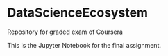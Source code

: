 # DataScienceEcosystem
Repository for graded exam of Coursera

This is the Jupyter Notebook for the final assignment.
